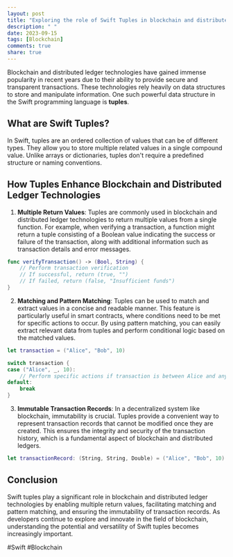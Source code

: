 ```yaml
---
layout: post
title: "Exploring the role of Swift Tuples in blockchain and distributed ledger technologies."
description: " "
date: 2023-09-15
tags: [Blockchain]
comments: true
share: true
---
```


Blockchain and distributed ledger technologies have gained immense popularity in recent years due to their ability to provide secure and transparent transactions. These technologies rely heavily on data structures to store and manipulate information. One such powerful data structure in the Swift programming language is **tuples**.

## What are Swift Tuples?

In Swift, tuples are an ordered collection of values that can be of different types. They allow you to store multiple related values in a single compound value. Unlike arrays or dictionaries, tuples don't require a predefined structure or naming conventions.

## How Tuples Enhance Blockchain and Distributed Ledger Technologies

1. **Multiple Return Values**: Tuples are commonly used in blockchain and distributed ledger technologies to return multiple values from a single function. For example, when verifying a transaction, a function might return a tuple consisting of a Boolean value indicating the success or failure of the transaction, along with additional information such as transaction details and error messages.

```swift
func verifyTransaction() -> (Bool, String) {
    // Perform transaction verification
    // If successful, return (true, "")
    // If failed, return (false, "Insufficient funds")
}
```

2. **Matching and Pattern Matching**: Tuples can be used to match and extract values in a concise and readable manner. This feature is particularly useful in smart contracts, where conditions need to be met for specific actions to occur. By using pattern matching, you can easily extract relevant data from tuples and perform conditional logic based on the matched values.

```swift
let transaction = ("Alice", "Bob", 10)

switch transaction {
case ("Alice", _, 10):
    // Perform specific actions if transaction is between Alice and any user for the amount of 10
default:
    break
}
```

3. **Immutable Transaction Records**: In a decentralized system like blockchain, immutability is crucial. Tuples provide a convenient way to represent transaction records that cannot be modified once they are created. This ensures the integrity and security of the transaction history, which is a fundamental aspect of blockchain and distributed ledgers.

```swift
let transactionRecord: (String, String, Double) = ("Alice", "Bob", 10)
```

## Conclusion

Swift tuples play a significant role in blockchain and distributed ledger technologies by enabling multiple return values, facilitating matching and pattern matching, and ensuring the immutability of transaction records. As developers continue to explore and innovate in the field of blockchain, understanding the potential and versatility of Swift tuples becomes increasingly important.

#Swift #Blockchain